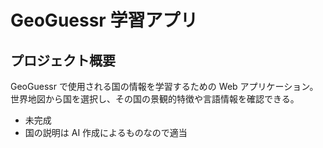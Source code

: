 # GeoGuessr 学習アプリ

## プロジェクト概要

GeoGuessr で使用される国の情報を学習するための Web アプリケーション。世界地図から国を選択し、その国の景観的特徴や言語情報を確認できる。

- 未完成
- 国の説明は AI 作成によるものなので適当
